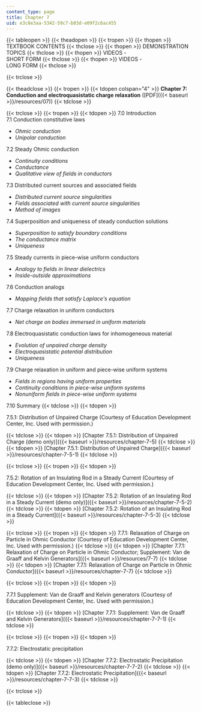 ```yaml
---
content_type: page
title: Chapter 7
uid: e3c8e3aa-5342-59c7-b03d-e09f2c6ac455
---
```


{{< tableopen >}}
{{< theadopen >}}
{{< tropen >}}
{{< thopen >}}
TEXTBOOK CONTENTS
{{< thclose >}}
{{< thopen >}}
DEMONSTRATION TOPICS
{{< thclose >}}
{{< thopen >}}
VIDEOS -  
SHORT FORM
{{< thclose >}}
{{< thopen >}}
VIDEOS -  
LONG FORM
{{< thclose >}}

{{< trclose >}}

{{< theadclose >}}
{{< tropen >}}
{{< tdopen colspan="4" >}}
**Chapter 7: Conduction and electroquasistatic charge relaxation** ([PDF]({{< baseurl >}}/resources/07))
{{< tdclose >}}

{{< trclose >}}
{{< tropen >}}
{{< tdopen >}}
7.0 Introduction  
7.1 Conduction constitutive laws

*   _Ohmic conduction_
*   _Unipolar conduction_

7.2 Steady Ohmic conduction

*   _Continuity conditions_
*   _Conductance_
*   _Qualitative view of fields in conductors_

7.3 Distributed current sources and associated fields

*   _Distributed current source singularities_
*   _Fields associated with current source singularities_
*   _Method of images_

7.4 Superposition and uniqueness of steady conduction solutions

*   _Superposition to satisfy boundary conditions_
*   _The conductance matrix_
*   _Uniqueness_

7.5 Steady currents in piece-wise uniform conductors

*   _Analogy to fields in linear dielectrics_
*   _Inside-outside approximations_

7.6 Conduction analogs

*   _Mapping fields that satisfy Laplace's equation_

7.7 Charge relaxation in uniform conductors

*   _Net charge on bodies immersed in uniform materials_

7.8 Electroquasistatic conduction laws for inhomogeneous material

*   _Evolution of unpaired charge density_
*   _Electroquasistatic potential distribution_
*   _Uniqueness_

7.9 Charge relaxation in uniform and piece-wise uniform systems

*   _Fields in regions having uniform properties_
*   _Continuity conditions in piece-wise uniform systems_
*   _Nonuniform fields in piece-wise uniform systems_

7.10 Summary
{{< tdclose >}}
{{< tdopen >}}


7.5.1: Distribution of Unpaired Charge (Courtesy of Education Development Center, Inc. Used with permission.)


{{< tdclose >}}
{{< tdopen >}}
[Chapter 7.5.1: Distribution of Unpaired Charge (demo only)]({{< baseurl >}}/resources/chapter-7-5)
{{< tdclose >}}
{{< tdopen >}}
[Chapter 7.5.1: Distribution of Unpaired Charge]({{< baseurl >}}/resources/chapter-7-5-1)
{{< tdclose >}}

{{< trclose >}}
{{< tropen >}}
{{< tdopen >}}


7.5.2: Rotation of an Insulating Rod in a Steady Current (Courtesy of Education Development Center, Inc. Used with permission.)


{{< tdclose >}}
{{< tdopen >}}
[Chapter 7.5.2: Rotation of an Insulating Rod in a Steady Current (demo only)]({{< baseurl >}}/resources/chapter-7-5-2)
{{< tdclose >}}
{{< tdopen >}}
[Chapter 7.5.2: Rotation of an Insulating Rod in a Steady Current]({{< baseurl >}}/resources/chapter-7-5-3)
{{< tdclose >}}

{{< trclose >}}
{{< tropen >}}
{{< tdopen >}}
7.7.1: Relaxation of Charge on Particle in Ohmic Conductor (Courtesy of Education Development Center, Inc. Used with permission.)
{{< tdclose >}}
{{< tdopen >}}
[Chapter 7.7.1: Relaxation of Charge on Particle in Ohmic Conductor; Supplement: Van de Graaff and Kelvin Generators]({{< baseurl >}}/resources/7-7)
{{< tdclose >}}
{{< tdopen >}}
[Chapter 7.7.1: Relaxation of Charge on Particle in Ohmic Conductor]({{< baseurl >}}/resources/chapter-7-7)
{{< tdclose >}}

{{< trclose >}}
{{< tropen >}}
{{< tdopen >}}


7.7.1 Supplement: Van de Graaff and Kelvin generators (Courtesy of Education Development Center, Inc. Used with permission.)


{{< tdclose >}}
{{< tdopen >}}
[Chapter 7.7.1: Supplement: Van de Graaff and Kelvin Generators]({{< baseurl >}}/resources/chapter-7-7-1)
{{< tdclose >}}

{{< trclose >}}
{{< tropen >}}
{{< tdopen >}}


7.7.2: Electrostatic precipitation


{{< tdclose >}}
{{< tdopen >}}
[Chapter 7.7.2: Electrostatic Precipitation (demo only)]({{< baseurl >}}/resources/chapter-7-7-2)
{{< tdclose >}}
{{< tdopen >}}
[Chapter 7.7.2: Electrostatic Precipitation]({{< baseurl >}}/resources/chapter-7-7-3)
{{< tdclose >}}

{{< trclose >}}

{{< tableclose >}}